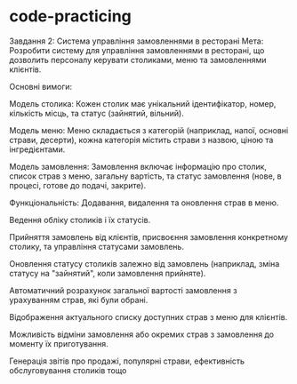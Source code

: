 # code-practicing

<!-- FOR-WARM-UP -->

<!-- 1. Каталог продуктів
   Створіть об'єкт, що представляє каталог продуктів. Кожен продукт має мати назву, ціну, категорію та рейтинг. Реалізуйте наступні функції:

Функцію для додавання нового продукту в каталог.
Функцію, яка повертає масив усіх продуктів певної категорії.
Функцію, яка сортує продукти за ціною або рейтингом у зростаючому або спадаючому порядку. -->

<!-- 2. Журнал студентів
   Створіть об'єкт, що представляє журнал студентів. Кожен студент має ім'я та масив оцінок. Реалізуйте наступні функції:

Функцію для додавання нового студента і його оцінок.
Функцію, яка обчислює середній бал кожного студента.
Функцію, яка виводить ім'я студента з найвищим середнім балом. -->

<!-- 3. Управління тасками
   Створіть об'єкт для управління списком завдань. Кожне завдання має опис, статус (відкрито, в процесі, завершено) і пріоритет. Реалізуйте наступні функції:

Функцію для додавання нового завдання.
Функцію для зміни статусу завдання.
Функцію, яка повертає всі завдання з певним пріоритетом або статусом. -->

<!-- 4. Аналіз даних
   Дано масив об'єктів, де кожен об'єкт представляє даних працівника (ім'я, вік, зарплата). Реалізуйте наступні функції:

Функцію, яка обчислює середню зарплату всіх працівників.
Функцію, яка виводить інформацію про найстаршого працівника.
Функцію, яка повертає масив працівників, зарплата яких вища за середню. -->

<!-- 5. Погода в містах
   Створіть масив об'єктів, де кожен об'єкт представляє погоду в певному місті (назва міста, температура, тип погоди). Реалізуйте наступні функції:

Функцію, яка сортує міста за температурою в зростаючому або спадаючому порядку.
Функцію, яка виводить міста з певним типом погоди. -->

<!-- HARD-LVL -->

<!-- Завдання 1: Система управління бібліотекою
Мета: Створити систему для управління бібліотекою, яка дозволяє керувати книгами та читачами.

Основні вимоги:

Модель книги:
Кожна книга має унікальний ідентифікатор, назву, автора, рік видання, жанр, та статус (доступна, видалена або видається).
Модель читача:
Кожен читач має унікальний ідентифікатор, ім'я, список книг, які він взяв (не більше 3-х одночасно), та історію взяття книг.
Функціональність:
Додавання та видалення книг з бібліотеки.
Реєстрація читачів та ведення їхньої історії взяття книг.
Видача книг читачам (з урахуванням обмеження на кількість одночасно взятих книг).
Повернення книг до бібліотеки та оновлення статусу книги.
Пошук книг за різними критеріями (автор, жанр, статус).
Генерація звітів про книги та читачів (наприклад, найпопулярніші книги, читачі з найбільшою кількістю прочитаних книг). -->

<!-- ОБ'ЄКТАМИ - ГОТОВО -->
<!-- КЛАСАМИ - ГОТОВО -->

Завдання 2: Система управління замовленнями в ресторані
Мета: Розробити систему для управління замовленнями в ресторані, що дозволить персоналу керувати столиками, меню та замовленнями клієнтів.

Основні вимоги:

Модель столика:
Кожен столик має унікальний ідентифікатор, номер, кількість місць, та статус (зайнятий, вільний).

Модель меню:
Меню складається з категорій (наприклад, напої, основні страви, десерти), кожна категорія містить страви з назвою, ціною та інгредієнтами.

Модель замовлення:
Замовлення включає інформацію про столик, список страв з меню, загальну вартість, та статус замовлення (нове, в процесі, готове до подачі, закрите).

Функціональність:
Додавання, видалення та оновлення страв в меню.

Ведення обліку столиків і їх статусів. <!-- хз шо це значить -->

Прийняття замовлень від клієнтів, присвоєння замовлення конкретному столику, та управління статусами замовлень.

Оновлення статусу столиків залежно від замовлень (наприклад, зміна статусу на "зайнятий", коли замовлення прийняте).

Автоматичний розрахунок загальної вартості замовлення з урахуванням страв, які були обрані.

Відображення актуального списку доступних страв з меню для клієнтів.

Можливість відміни замовлення або окремих страв з замовлення до моменту їх приготування.

Генерація звітів про продажі, популярні страви, ефективність обслуговування столиків тощо
